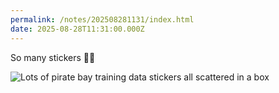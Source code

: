 ```yaml
---
permalink: /notes/202508281131/index.html
date: 2025-08-28T11:31:00.000Z
---
```


So many stickers 🏴‍☠️ 

![Lots of pirate bay training data stickers all scattered in a box](https://cdn.rknight.me/site/2025/training-data-stickers-lot.jpg)